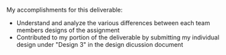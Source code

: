 My accomplishments for this deliverable:
* Understand and analyze the various differences between each team members designs of the assignment
* Contributed to my portion of the deliverable by submitting my individual design under "Design 3" in the design dicussion document
